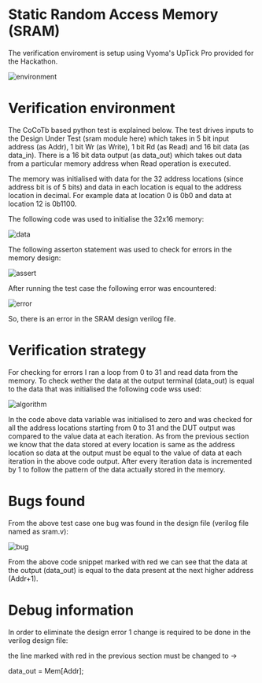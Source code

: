 # Static Random Access Memory (SRAM)
  The verification enviroment is setup using Vyoma's UpTick Pro provided for the Hackathon.
  
  ![environment](https://user-images.githubusercontent.com/109404741/180979948-a87779ce-dbc2-4130-8cb1-ecaf071ceedc.PNG)

# Verification environment
  The CoCoTb based python test is explained below. The test drives inputs to the Design Under Test (sram module here) which takes in 5 bit input address (as Addr),
  1 bit Wr (as Write), 1 bit Rd (as Read) and 16 bit data (as data_in). There is a 16 bit data output (as data_out) which takes out data from a particular memory
  address when Read operation is executed.
  
  The memory was initialised with data for the 32 address locations (since address bit is of 5 bits) and data in each location is equal to the address location in 
  decimal. For example data at location 0 is 0b0 and data at location 12 is 0b1100.
  
  The following code was used to initialise the 32x16 memory:
  
  ![data](https://user-images.githubusercontent.com/109404741/180980900-c00a7041-248b-432f-80c4-077d0448591d.PNG)

  The following asserton statement was used to check for errors in the memory design:
  
  ![assert](https://user-images.githubusercontent.com/109404741/180981024-53ce49d4-9b25-4630-be0e-077469f6de59.PNG)

  After running the test case the following error was encountered:
  
  ![error](https://user-images.githubusercontent.com/109404741/180981102-bd9254be-5e92-4b92-a4d2-bdd5648c3700.PNG)
  
  So, there is an error in the SRAM design verilog file.
  
# Verification strategy
  For checking for errors I ran a loop from 0 to 31 and read data from the memory. To check wether the data at the output terminal (data_out) is equal to the data
  that was initialised the following code wss used:
  
  ![algorithm](https://user-images.githubusercontent.com/109404741/180981531-1e743a4a-3b97-495d-a6b8-179e6c56f6c0.PNG)
  
  In the code above data variable was initialised to zero and was checked for all the address locations starting from 0 to 31 and the DUT output was compared to the
  value data at each iteration. As from the previous section we know that the data stored at every location is same as the address location so data at the output must be
  equal to the value of data at each iteration in the above code output. After every iteration data is incremented by 1 to follow the pattern of the data actually stored 
  in the memory.
  
 # Bugs found
   From the above test case one bug was found in the design file (verilog file named as sram.v):
   
   ![bug](https://user-images.githubusercontent.com/109404741/180982429-744b46b8-7ee2-49cc-8d2d-22e027b33dd4.PNG)
   
   From the above code snippet marked with red we can see that the data at the output (data_out) is equal to the data present at the next higher address (Addr+1).
 
# Debug information
  In order to eliminate the design error 1 change is required to be done in the verilog design file:
  
  the line marked with red in the previous section must be changed to ->
  
  data_out = Mem[Addr];
   
   
   
   
   
   
   
   
